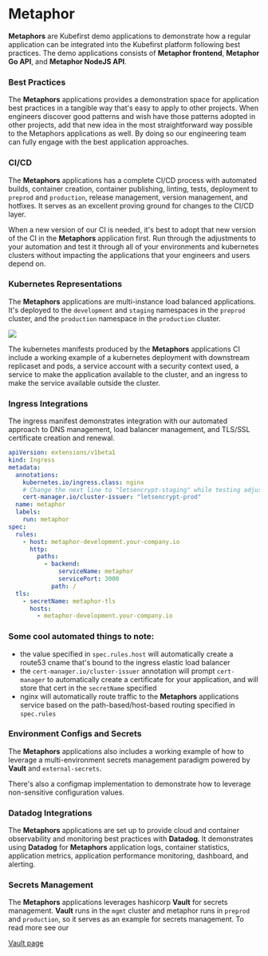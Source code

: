 # Metaphor

**Metaphors** are Kubefirst demo applications to demonstrate how a regular application can be integrated into the 
Kubefirst platform following best practices. The demo applications consists of **Metaphor frontend**, 
**Metaphor Go API**, and **Metaphor NodeJS API**.

### Best Practices

The **Metaphors** applications provides a demonstration space for application best practices in a tangible way that's 
easy to apply to other projects. When engineers discover good patterns and wish have those patterns adopted in other 
projects, add that new idea in the most straightforward way possible to the Metaphors applications as well. By doing so 
our engineering team can fully engage with the best application approaches.

### CI/CD

The **Metaphors** applications has a complete CI/CD process with automated builds, container creation, container 
publishing, linting, tests, deployment to `preprod` and `production`, release management, version management, and 
hotfixes. It serves as an excellent proving ground for changes to the CI/CD layer.

When a new version of our CI is needed, it's best to adopt that new version of the CI in the **Metaphors** application
first. Run through the adjustments to your automation and test it through all of your environments and kubernetes 
clusters without impacting the applications that your engineers and users depend on.

### Kubernetes Representations

The **Metaphors** applications are multi-instance load balanced applications. It's deployed to the `development` and 
`staging` namespaces in the `preprod` cluster, and the `production` namespace in the `production` cluster.

![](../../img/kubefirst/metaphor/metaphor-kubernetes-manifests.png)

The kubernetes manifests produced by the **Metaphors** applications CI include a working example of a kubernetes 
deployment with downstream replicaset and pods, a service account with a security context used, a service to make the 
application available to the cluster, and an ingress to make the service available outside the cluster.

### Ingress Integrations

The ingress manifest demonstrates integration with our automated approach to DNS management, load balancer management, 
and TLS/SSL certificate creation and renewal.

``` yaml
apiVersion: extensions/v1beta1
kind: Ingress
metadata:
  annotations:
    kubernetes.io/ingress.class: nginx
    # Change the next line to "letsencrypt-staging" while testing adjustments, change to "letsencrypt-prod" after confirming LE certificate was issued
    cert-manager.io/cluster-issuer: "letsencrypt-prod"
  name: metaphor
  labels:
    run: metaphor
spec:
  rules:
    - host: metaphor-development.your-company.io
      http:
        paths:
          - backend:
              serviceName: metaphor
              servicePort: 3000
            path: /
  tls:
    - secretName: metaphor-tls
      hosts:
        - metaphor-development.your-company.io
```

### Some cool automated things to note:

- the value specified in `spec.rules.host` will automatically create a route53 cname that's bound to the ingress elastic load balancer
- the `cert-manager.io/cluster-issuer` annotation will prompt `cert-manager` to automatically create a certificate for your application, and will store that cert in the `secretName` specified
- nginx will automatically route traffic to the **Metaphors** applications service based on the path-based/host-based routing specified in `spec.rules`

### Environment Configs and Secrets

The **Metaphors** applications also includes a working example of how to leverage a multi-environment secrets management 
paradigm powered by **Vault** and `external-secrets`.

There's also a configmap implementation to demonstrate how to leverage non-sensitive configuration values.

### Datadog Integrations

The **Metaphors** applications are set up to provide cloud and container observability and monitoring best practices 
with **Datadog**. It demonstrates using **Datadog** for **Metaphors** application logs, container statistics, application 
metrics, application performance monitoring, dashboard, and alerting.

### Secrets Management

The **Metaphors** applications leverages hashicorp **Vault** for secrets management. **Vault** runs in the `mgmt` cluster 
and metaphor runs in `preprod` and `production`, so it serves as an example for secrets management. To read more see our 

[//]: # (todo: fix link)
[Vault page](../kubefirst/gitlab/vault.md)
